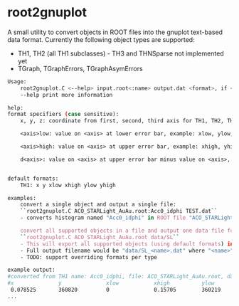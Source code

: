 # root2gnuplot

A small utility to convert objects in ROOT files into the gnuplot text-based data format.
Currently the following object types are supported:
- TH1, TH2 (all TH1 subclasses) - TH3 and THNSparse not implemented yet   
- TGraph, TGraphErrors, TGraphAsymErrors   

```bash
Usage:
    root2gnuplot.C <--help> input.root<:name> output.dat <format>, if <:name> omitted, convert all
    --help print more information

help:
format specifiers (case sensitive):
    x, y, z: coordinate from first, second, third axis for TH1, TH2, TH3 histograms

    <axis>low: value on <axis> at lower error bar, example: xlow, ylow, zlow

    <axis>high: value on <axis> at upper error bar, example: xhigh, yhigh, zhigh

    d<axis>: value on <axis> at upper error bar minus value on <axis>, example: dx, dy, dz


default formats:
    TH1: x y xlow xhigh ylow yhigh

examples:
    convert a single object and output a single file:
    ``root2gnuplot.C ACO_STARLight_AuAu.root:Acc0_idphi TEST.dat``
    - converts histogram named "Acc0_idphi" in ROOT file "ACO_STARLight_AuAu.root" and outputs into a file named "TEST.dat"

    convert all supported objects in a file and output one data file for each:
    ``root2gnuplot.C ACO_STARLight_AuAu.root data/SL``
    - This will export all supported objects (using default formats) in the file using the output "data/SL" as a prefix. 
    - Full output filename would be "data/SL_<name>.dat" where "<name>" is the ROOT object\'s name
    - TODO: support overriding formats per type

example output:
#converted from TH1 name: Acc0_idphi, file: ACO_STARLight_AuAu.root, date: 27-05-2021 10-50-05
#x              y              xlow           xhigh          ylow           yhigh          
 0.078525       360820         0              0.15705        360219         361421       
...

```




